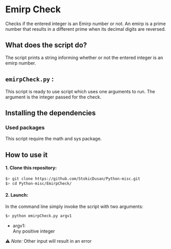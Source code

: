 # Emirp Check

Checks if the entered integer is an Emirp number or not.
An emirp is a prime number that results in a different prime when its decimal digits are reversed. 

## What does the script do?
The script prints a string informing whether or not the entered integer is an emirp number.

## `emirpCheck.py` :
This script is ready to use script which uses one arguments to run. The argument is the integer passed for the check.

## Installing the dependencies

### Used packages
This script require the math and sys package.

## How to use it
#### 1. Clone this repository:
```zsh
$> git clone https://github.com/StokicDusan/Python-misc.git
$> cd Python-misc/EmirpCheck/
```
#### 2. Launch:
In the command line simply invoke the script with two arguments:
```zsh
$> python emirpCheck.py argv1
```
* argv1:  
Any positive integer  

:warning: *Note:* Other input will result in an error
